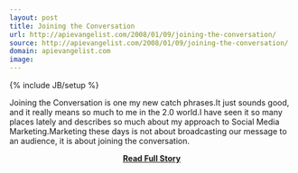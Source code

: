 ```yaml
---
layout: post
title: Joining the Conversation
url: http://apievangelist.com/2008/01/09/joining-the-conversation/
source: http://apievangelist.com/2008/01/09/joining-the-conversation/
domain: apievangelist.com
image: 
---
```

{% include JB/setup %}<p>Joining the Conversation is one my new catch phrases.It just sounds good, and it really means so much to me in the 2.0 world.I have seen it so many places lately and describes so much about my approach to Social Media Marketing.Marketing these days is not about broadcasting our message to an audience, it is about joining the conversation.</p>
<center><p><a href="http://apievangelist.com/2008/01/09/joining-the-conversation/" style='padding:25px; font-sze:18px; font-weight: bold;'>Read Full Story</a></p></center>
